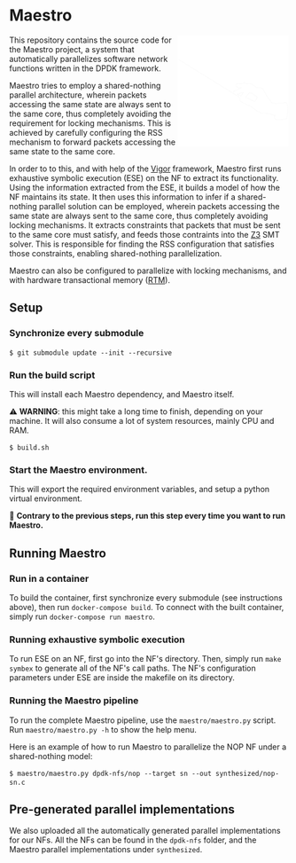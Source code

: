 # Maestro

<picture>
  <source media="(prefers-color-scheme: dark)" srcset="https://raw.githubusercontent.com/snaplab-dpss/maestro/main/assets/logo-white.svg">
  <source media="(prefers-color-scheme: light)" srcset="https://raw.githubusercontent.com/snaplab-dpss/maestro/main/assets/logo-black.svg">
  <img align="right" width="200" alt="Maestro" src="./assets/logo-black.svg">
</picture>

This repository contains the source code for the Maestro project, a system that automatically parallelizes software network functions written in the DPDK framework.

Maestro tries to employ a shared-nothing parallel architecture, wherein packets accessing the same state are always sent to the same core, thus completely avoiding the requirement for locking mechanisms. This is achieved by carefully configuring the RSS mechanism to forward packets accessing the same state to the same core.

In order to to this, and with help of the [Vigor](git@github.com:vigor-nf/vigor.git) framework, Maestro first runs exhaustive symbolic execution (ESE) on the NF to extract its functionality. Using the information extracted from the ESE, it builds a model of how the NF maintains its state. It then uses this information to infer if a shared-nothing parallel solution can be employed, wherein packets accessing the same state are always sent to the same core, thus completely avoiding locking mechanisms. It extracts constraints that packets that must be sent to the same core must satisfy, and feeds those contraints into the [Z3](https://github.com/Z3Prover/z3) SMT solver. This is responsible for finding the RSS configuration that satisfies those constraints, enabling shared-nothing parallelization.

Maestro can also be configured to parallelize with locking mechanisms, and with hardware transactional memory ([RTM](https://www.intel.com/content/www/us/en/docs/cpp-compiler/developer-guide-reference/2021-8/restricted-transactional-memory-overview.html)).

## Setup

### Synchronize every submodule

```
$ git submodule update --init --recursive
```

### Run the build script

This will install each Maestro dependency, and Maestro itself.

⚠️ **WARNING**: this might take a long time to finish, depending on your machine. It will also consume a lot of system resources, mainly CPU and RAM.

```
$ build.sh
```

### Start the Maestro environment.

This will export the required environment variables, and setup a python virtual environment.

📣 **Contrary to the previous steps, run this step every time you want to run Maestro.**

## Running Maestro

### Run in a container

To build the container, first synchronize every submodule (see instructions above), then run `docker-compose build`. To connect with the built container, simply run `docker-compose run maestro`.

### Running exhaustive symbolic execution

To run ESE on an NF, first go into the NF's directory. Then, simply run `make symbex` to generate all of the NF's call paths. The NF's configuration parameters under ESE are inside the makefile on its directory.

### Running the Maestro pipeline

To run the complete Maestro pipeline, use the `maestro/maestro.py` script. Run `maestro/maestro.py -h` to show the help menu.

Here is an example of how to run Maestro to parallelize the NOP NF under a shared-nothing model:

```
$ maestro/maestro.py dpdk-nfs/nop --target sn --out synthesized/nop-sn.c
```

## Pre-generated parallel implementations

We also uploaded all the automatically generated parallel implementations for our NFs. All the NFs can be found in the `dpdk-nfs` folder, and the Maestro parallel implementations under `synthesized`.